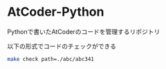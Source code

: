# AtCoder-Python

Pythonで書いたAtCoderのコードを管理するリポジトリ

以下の形式でコードのチェックができる

```bash
make check path=./abc/abc341
```
